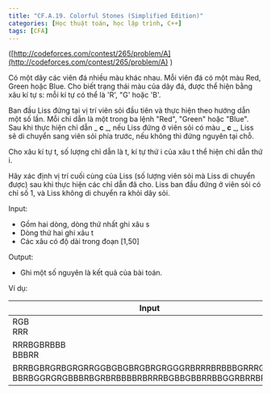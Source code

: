 ```yaml
---
title: "CF.A.19. Colorful Stones (Simplified Edition)"
categories: [Học thuật toán, học lập trình, C++]
tags: [CFA]
---
```


([http://codeforces.com/contest/265/problem/A](http://codeforces.com/contest/265/problem/A) )

Có một dãy các viên đá nhiều màu khác nhau. Mỗi viên đá có một màu Red, Green hoặc Blue. Cho biết trạng thái màu của dãy đá, được thể hiện bằng xâu kí tự s: mỗi kí tự có thể là &#39;R&#39;, &quot;G&#39; hoặc &#39;B&#39;.

Ban đầu Liss đứng tại vị trí viên sỏi đầu tiên và thực hiện theo hướng dẫn một số lần. Mỗi chỉ dẫn là một trong ba lệnh &quot;Red&quot;, &quot;Green&quot; hoặc &quot;Blue&quot;. Sau khi thực hiện chỉ dẫn _ **c** _, nếu Liss đứng ở viên sỏi có màu _ **c** _, Liss sẽ di chuyển sang viên sỏi phía trước, nếu không thì đứng nguyên tại chỗ.

Cho xâu kí tự t, số lượng chỉ dẫn là t, kí tự thứ i của xâu t thể hiện chỉ dẫn thứ i.

Hãy xác định vị trí cuối cùng của Liss (số lượng viên sỏi mà Liss di chuyển được) sau khi thực hiện các chỉ dẫn đã cho. Liss ban đầu đứng ở viên sỏi có chỉ số 1, và Liss không di chuyển ra khỏi dãy sỏi.

Input:

- Gồm hai dòng, dòng thứ nhất ghi xâu s 
- Dòng thứ hai ghi xâu t
- Các xâu có độ dài trong đoạn [1,50]

Output:

- Ghi một số nguyên là kết quả của bài toán.

Ví dụ:

| **Input** | **Output** |
| --- | --- |
| RGB<br>RRR | 2 |
| RRRBGBRBBB<br>BBBRR | 3 |
| BRRBGBRGRBGRGRRGGBGBGBRGBRGRGGGRBRRRBRBBBGRRRGGBBB<br>BBRBGGRGRGBBBRBGRBRBBBBRBRRRBGBBGBBRRBBGGRBRRBRGRB | 15 |

